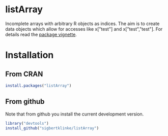 # listArray 

Incomplete arrays with arbitrary R objects as indices. The aim is to create data objects which allow for accesses like x["test"] and x["test","test"]. For details read the [package vignette](https://htmlpreview.github.io/?https://github.com/sigbertklinke/listArray/blob/master/vignettes/listArray.html).

# Installation  

## From CRAN

```R
install.packages("listArray")
```

## From github

Note that from github you install the current development version.

```R
library("devtools")
install_github("sigbertklinke/listArray")
```
